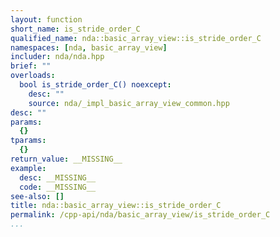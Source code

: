 ```yaml
---
layout: function
short_name: is_stride_order_C
qualified_name: nda::basic_array_view::is_stride_order_C
namespaces: [nda, basic_array_view]
includer: nda/nda.hpp
brief: ""
overloads:
  bool is_stride_order_C() noexcept:
    desc: ""
    source: nda/_impl_basic_array_view_common.hpp
desc: ""
params:
  {}
tparams:
  {}
return_value: __MISSING__
example:
  desc: __MISSING__
  code: __MISSING__
see-also: []
title: nda::basic_array_view::is_stride_order_C
permalink: /cpp-api/nda/basic_array_view/is_stride_order_C
...
```



